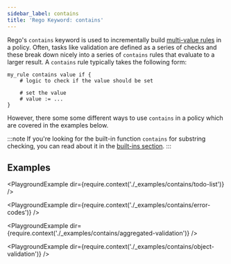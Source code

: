 ```yaml
---
sidebar_label: contains
title: 'Rego Keyword: contains'
---
```


Rego's `contains` keyword is used to incrementally build
[multi-value rules](https://www.openpolicyagent.org/docs/policy-language/#generating-sets)
in a policy. Often, tasks like validation are defined as a series of checks
and these break down nicely into a series of `contains` rules that evaluate
to a larger result. A `contains` rule typically takes the following form:

```rego
my_rule contains value if {
    # logic to check if the value should be set

    # set the value
    # value := ...
}
```

However, there some some different ways to use `contains` in a policy which are covered
in the examples below.

:::note
If you're looking for the built-in function `contains` for substring checking, you can read
about it in the [built-ins section](/docs/policy-reference/builtins/strings#builtin-strings-contains).
:::

## Examples

<PlaygroundExample dir={require.context('./_examples/contains/todo-list')} />

<PlaygroundExample dir={require.context('./_examples/contains/error-codes')} />

<PlaygroundExample dir={require.context('./_examples/contains/aggregated-validation')} />

<PlaygroundExample dir={require.context('./_examples/contains/object-validation')} />
